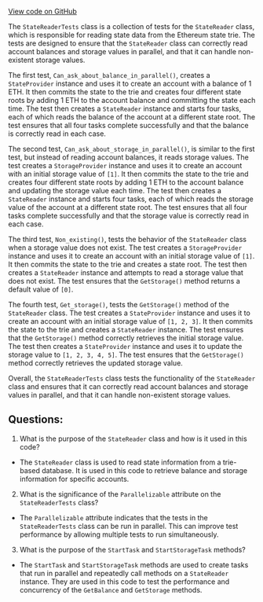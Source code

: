 [View code on GitHub](https://github.com/nethermindeth/nethermind/Nethermind.State.Test/StateReaderTests.cs)

The `StateReaderTests` class is a collection of tests for the `StateReader` class, which is responsible for reading state data from the Ethereum state trie. The tests are designed to ensure that the `StateReader` class can correctly read account balances and storage values in parallel, and that it can handle non-existent storage values.

The first test, `Can_ask_about_balance_in_parallel()`, creates a `StateProvider` instance and uses it to create an account with a balance of 1 ETH. It then commits the state to the trie and creates four different state roots by adding 1 ETH to the account balance and committing the state each time. The test then creates a `StateReader` instance and starts four tasks, each of which reads the balance of the account at a different state root. The test ensures that all four tasks complete successfully and that the balance is correctly read in each case.

The second test, `Can_ask_about_storage_in_parallel()`, is similar to the first test, but instead of reading account balances, it reads storage values. The test creates a `StorageProvider` instance and uses it to create an account with an initial storage value of `[1]`. It then commits the state to the trie and creates four different state roots by adding 1 ETH to the account balance and updating the storage value each time. The test then creates a `StateReader` instance and starts four tasks, each of which reads the storage value of the account at a different state root. The test ensures that all four tasks complete successfully and that the storage value is correctly read in each case.

The third test, `Non_existing()`, tests the behavior of the `StateReader` class when a storage value does not exist. The test creates a `StorageProvider` instance and uses it to create an account with an initial storage value of `[1]`. It then commits the state to the trie and creates a state root. The test then creates a `StateReader` instance and attempts to read a storage value that does not exist. The test ensures that the `GetStorage()` method returns a default value of `[0]`.

The fourth test, `Get_storage()`, tests the `GetStorage()` method of the `StateReader` class. The test creates a `StateProvider` instance and uses it to create an account with an initial storage value of `[1, 2, 3]`. It then commits the state to the trie and creates a `StateReader` instance. The test ensures that the `GetStorage()` method correctly retrieves the initial storage value. The test then creates a `StateProvider` instance and uses it to update the storage value to `[1, 2, 3, 4, 5]`. The test ensures that the `GetStorage()` method correctly retrieves the updated storage value.

Overall, the `StateReaderTests` class tests the functionality of the `StateReader` class and ensures that it can correctly read account balances and storage values in parallel, and that it can handle non-existent storage values.
## Questions: 
 1. What is the purpose of the `StateReader` class and how is it used in this code?
- The `StateReader` class is used to read state information from a trie-based database. It is used in this code to retrieve balance and storage information for specific accounts.
2. What is the significance of the `Parallelizable` attribute on the `StateReaderTests` class?
- The `Parallelizable` attribute indicates that the tests in the `StateReaderTests` class can be run in parallel. This can improve test performance by allowing multiple tests to run simultaneously.
3. What is the purpose of the `StartTask` and `StartStorageTask` methods?
- The `StartTask` and `StartStorageTask` methods are used to create tasks that run in parallel and repeatedly call methods on a `StateReader` instance. They are used in this code to test the performance and concurrency of the `GetBalance` and `GetStorage` methods.